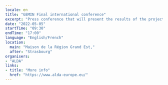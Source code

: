 ```yaml
---
locale: en
title: "GEMIN Final international conference"
excerpt: "Press conference that will present the results of the project GEMIN (Game to EMbrace INtercultural education)."
date: "2022-05-05"
startTime: "09:30"
endTime: "17:00"
language: "English/French"
location:
  main: "Maison de la Région Grand Est,"
  after: "Strasbourg"
organisers:
- "ALDA"
links:
- title: "More info"
  href: "https://www.alda-europe.eu/"
---
```

